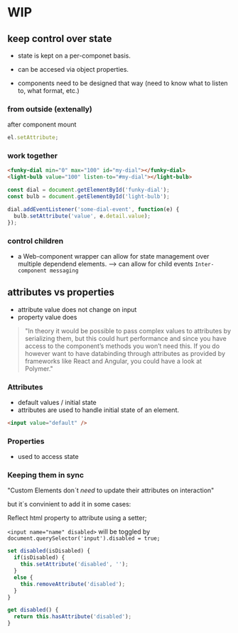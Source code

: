 # WIP

## keep control over state

- state is kept on a per-componet basis.
- can be accesed via object properties.

- components need to be designed that way (need to know what to listen to, what format, etc.)

### from outside (extenally)

after component mount

```js
el.setAttribute;
```

### work together

```html
<funky-dial min="0" max="100" id="my-dial"></funky-dial>
<light-bulb value="100" listen-to="#my-dial"></light-bulb>
```

```js
const dial = document.getElementById('funky-dial');
const bulb = document.getElementById('light-bulb');

dial.addEventListener('some-dial-event', function(e) {
  bulb.setAttribute('value', e.detail.value);
});
```

### control children

- a Web-component wrapper can allow for state management over multiple dependend elements.
  --> can allow for child events `Inter-component messaging`

## attributes vs properties

- attribute value does not change on input
- property value does

> "In theory it would be possible to pass complex values to attributes by serializing them, but this could hurt performance and since you have access to the component’s methods you won’t need this. If you do however want to have databinding through attributes as provided by frameworks like React and Angular, you could have a look at Polymer."

### Attributes

- default values / initial state
- attributes are used to handle initial state of an element.

```html
<input value="default" />
```

### Properties

- used to access state

### Keeping them in sync

"Custom Elements don´t _need_ to update their attributes on interaction"

but it´s convinient to add it in some cases:

Reflect html property to attribute using a setter;

`<input name="name" disabled>`
will be toggled by
`document.querySelector('input').disabled = true;`

```js
set disabled(isDisabled) {
  if(isDisabled) {
    this.setAttribute('disabled', '');
  }
  else {
    this.removeAttribute('disabled');
  }
}

get disabled() {
  return this.hasAttribute('disabled');
}
```
